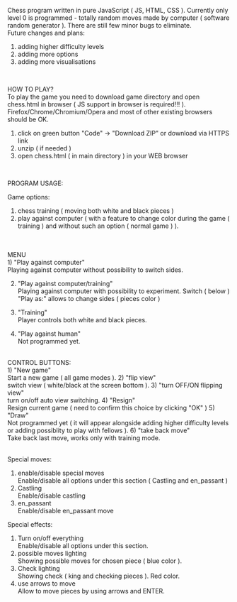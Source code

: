 Chess program written in pure JavaScript ( JS, HTML, CSS ).
Currently only level 0 is programmed - totally random moves made by computer
( software random generator ). There are still few minor bugs to eliminate.
<br>
Future changes and plans:
1) adding higher difficulty levels
2) adding more options
3) adding more visualisations
<br>

HOW TO PLAY?
<br>
To play the game you need to download game directory and open chess.html in browser
( JS support in browser is required!!! ). Firefox/Chrome/Chromium/Opera and most of other
existing browsers should be OK.
1) click on green button "Code" -> "Download ZIP" or download via HTTPS link
2) unzip ( if needed )
3) open chess.html ( in main directory ) in your WEB browser
<br>

PROGRAM USAGE:

Game options:
1) chess training ( moving both white and black pieces )
2) play against computer ( with a feature to change color during the game
( training ) and without such an option ( normal game ) ).
<br>
<br>
MENU
<br>
1) "Play against computer"<br>					
Playing against computer without possibility to switch sides.

2) "Play against computer/training"<br>
Playing against computer with possibility to experiment.
Switch ( below ) "Play as:" allows to change sides ( pieces color )

3) "Training"<br>
Player controls both white and black pieces.

4) "Play against human"<br>
Not programmed yet.

<br>
CONTROL BUTTONS:
<br>
1) "New game"<br>
Start a new game ( all game modes ).
2) "flip view"<br>
switch view ( white/black at the screen bottom ).
3) "turn OFF/ON flipping view"<br>
turn on/off auto view switching.
4) "Resign"<br>
Resign current game ( need to confirm this choice by clicking "OK" )
5) "Draw"<br>
Not programmed yet ( it will appear alongside adding higher difficulty levels or adding possiblity to play
with fellows ).
6) "take back move"<br>
Take back last move, works only with training mode.
<br>
<br>

Special moves:
1) enable/disable special moves<br>
Enable/disable all options under this section ( Castling and en_passant )
2) Castling<br>
Enable/disable castling
3) en_passant<br>
Enable/disable en_passant move

Special effects:
1) Turn on/off everything<br>
Enable/disable all options under this section.
2) possible moves lighting<br>
Showing possible moves for chosen piece ( blue color ).
3) Check lighting<br>
Showing check ( king and checking pieces ). Red color.
4) use arrows to move<br>
Allow to move pieces by using arrows and ENTER.
